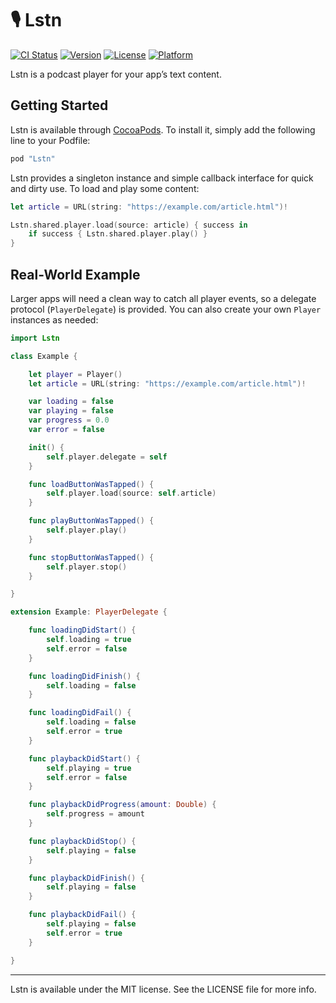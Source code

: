 # 🎙 Lstn

[![CI Status](http://img.shields.io/travis/lstn-ltd/lstn-sdk-ios.svg)](https://travis-ci.org/lstn-ltd/lstn-sdk-ios)
[![Version](https://img.shields.io/cocoapods/v/Lstn.svg)](http://cocoapods.org/pods/Lstn)
[![License](https://img.shields.io/cocoapods/l/Lstn.svg)](http://cocoapods.org/pods/Lstn)
[![Platform](https://img.shields.io/cocoapods/p/Lstn.svg)](http://cocoapods.org/pods/Lstn)

Lstn is a podcast player for your app’s text content.

## Getting Started

Lstn is available through [CocoaPods](http://cocoapods.org). To install
it, simply add the following line to your Podfile:

```ruby
pod "Lstn"
```

Lstn provides a singleton instance and simple callback interface for quick and dirty use. To load and play some content:

```swift
let article = URL(string: "https://example.com/article.html")!

Lstn.shared.player.load(source: article) { success in
    if success { Lstn.shared.player.play() }
}
```

## Real-World Example

Larger apps will need a clean way to catch all player events, so a delegate protocol (`PlayerDelegate`) is provided. You can also create your own `Player` instances as needed:

```swift
import Lstn

class Example {

    let player = Player()
    let article = URL(string: "https://example.com/article.html")!

    var loading = false
    var playing = false
    var progress = 0.0
    var error = false

    init() {
        self.player.delegate = self
    }

    func loadButtonWasTapped() {
        self.player.load(source: self.article)
    }

    func playButtonWasTapped() {
        self.player.play()
    }

    func stopButtonWasTapped() {
        self.player.stop()
    }

}

extension Example: PlayerDelegate {

    func loadingDidStart() {
        self.loading = true
        self.error = false
    }

    func loadingDidFinish() {
        self.loading = false
    }

    func loadingDidFail() {
        self.loading = false
        self.error = true
    }

    func playbackDidStart() {
        self.playing = true
        self.error = false
    }

    func playbackDidProgress(amount: Double) {
        self.progress = amount
    }

    func playbackDidStop() {
        self.playing = false
    }

    func playbackDidFinish() {
        self.playing = false
    }

    func playbackDidFail() {
        self.playing = false
        self.error = true
    }

}
```

---

Lstn is available under the MIT license. See the LICENSE file for more info.

